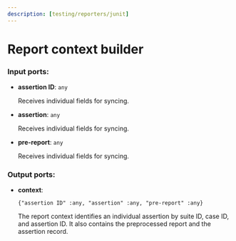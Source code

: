 ```yaml
---
description: [testing/reporters/junit]
---
```


# Report context builder

### Input ports:

* __assertion ID__: ` any `

    Receives individual fields for syncing.


* __assertion__: ` any `

    Receives individual fields for syncing.


* __pre-report__: ` any `

    Receives individual fields for syncing.

### Output ports:

* __context__: 
    ```
    {"assertion ID" :any, "assertion" :any, "pre-report" :any}
    ```

    The report context identifies an individual assertion by suite ID, case ID, and assertion ID.
    It also contains the preprocessed report and the assertion record.


